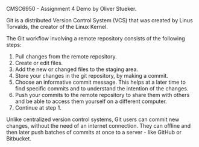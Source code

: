 CMSC6950 - Assignment 4 Demo by Oliver Stueker.

Git is a distributed Version Control System (VCS) that was created by 
Linus Torvalds, the creator of the Linux Kernel.

The Git workflow involving a remote repository consists of the following steps:

1. Pull changes from the remote repository.
2. Create or edit files.
3. Add the new or changed files to the staging area.
4. Store your changes in the git repository, by making a commit.
5. Choose an informative commit message. This helps at a later time to find
   specific commits and to understand the intention of the changes.
6. Push your commits to the remote repository to share them with others
   and be able to access them yourself on a different computer.
7. Continue at step 1.

Unlike centralized version control systems, Git users can commit new changes,
without the need of an internet connection.  They can offline and then later
push batches of commits at once to a server - like GitHub or Bitbucket.
